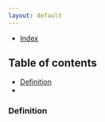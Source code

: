 ```yaml
---
layout: default
---
```


- [Index](#index)

## Table of contents

- [Definition](#definition)
- [](#)


### Definition
